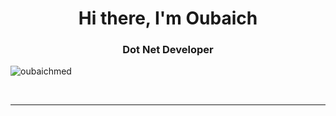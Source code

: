 <div id="header" align="center">
    <h1>Hi there, I'm  Oubaich </h1>
    <h3>Dot Net Developer</h3>
</div>


<p align="left"> <img src="https://komarev.com/ghpvc/?username=oubaichMed&label=Profile%20views&color=0e75b6&style=flat" alt="oubaichmed" /> </p>
 
<div id="stat" align="center">
    <img src="https://github-profile-summary-cards.vercel.app/api/cards/profile-details?username=oubaichMed&theme=github_dark" alt=""/>
    <img src="https://github-profile-summary-cards.vercel.app/api/cards/most-commit-language?username=oubaichMed&theme=github_dark" alt=""/>
     <img src="https://github-profile-summary-cards.vercel.app/api/cards/stats?username=oubaichMed&theme=github_dark" alt=""/>
</div>

---
